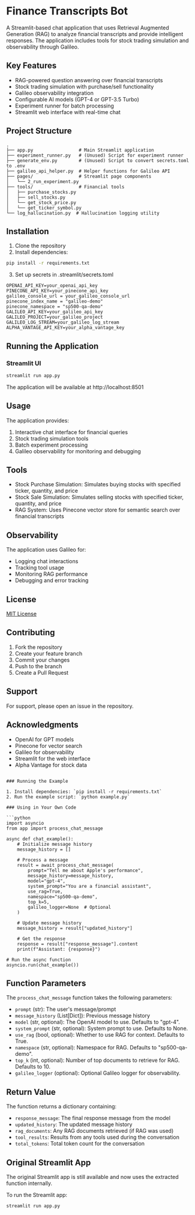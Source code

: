 # Finance Transcripts Bot

A Streamlit-based chat application that uses Retrieval Augmented Generation (RAG) to analyze financial transcripts and provide intelligent responses. The application includes tools for stock trading simulation and observability through Galileo.

## Key Features

- RAG-powered question answering over financial transcripts
- Stock trading simulation with purchase/sell functionality
- Galileo observability integration
- Configurable AI models (GPT-4 or GPT-3.5 Turbo)
- Experiment runner for batch processing
- Streamlit web interface with real-time chat

## Project Structure

```
.
├── app.py                 # Main Streamlit application
├── experiment_runner.py   # (Unused) Script for experiment runner 
├── generate_env.py        # (Unused) Script to convert secrets.toml to .env
├── galileo_api_helper.py  # Helper functions for Galileo API
├── pages/                 # Streamlit page components
│   └── 2_run_experiment.py
├── tools/                 # Financial tools
│   ├── purchase_stocks.py
│   ├── sell_stocks.py
│   └── get_stock_price.py
│   └── get_ticker_symbol.py
└── log_hallucination.py  # Hallucination logging utility
```

## Installation

1. Clone the repository
2. Install dependencies:

```bash
pip install -r requirements.txt
```

3. Set up secrets in .streamlit/secrets.toml

```env
OPENAI_API_KEY=your_openai_api_key
PINECONE_API_KEY=your_pinecone_api_key
galileo_console_url = your_galileo_console_url
pinecone_index_name = "galileo-demo"
pinecone_namespace = "sp500-qa-demo"
GALILEO_API_KEY=your_galileo_api_key
GALILEO_PROJECT=your_galileo_project
GALILEO_LOG_STREAM=your_galileo_log_stream
ALPHA_VANTAGE_API_KEY=your_alpha_vantage_key
```

## Running the Application

### Streamlit UI

```bash
streamlit run app.py
```

The application will be available at http://localhost:8501

## Usage

The application provides:

1. Interactive chat interface for financial queries
2. Stock trading simulation tools
3. Batch experiment processing
4. Galileo observability for monitoring and debugging

## Tools

- Stock Purchase Simulation: Simulates buying stocks with specified ticker, quantity, and price
- Stock Sale Simulation: Simulates selling stocks with specified ticker, quantity, and price
- RAG System: Uses Pinecone vector store for semantic search over financial transcripts

## Observability

The application uses Galileo for:
- Logging chat interactions
- Tracking tool usage
- Monitoring RAG performance
- Debugging and error tracking

## License

[MIT License](LICENSE)

## Contributing

1. Fork the repository
2. Create your feature branch
3. Commit your changes
4. Push to the branch
5. Create a Pull Request

## Support

For support, please open an issue in the repository.

## Acknowledgments

- OpenAI for GPT models
- Pinecone for vector search
- Galileo for observability
- Streamlit for the web interface
- Alpha Vantage for stock data
```

### Running the Example

1. Install dependencies: `pip install -r requirements.txt`
2. Run the example script: `python example.py`

### Using in Your Own Code

```python
import asyncio
from app import process_chat_message

async def chat_example():
    # Initialize message history
    message_history = []
    
    # Process a message
    result = await process_chat_message(
        prompt="Tell me about Apple's performance",
        message_history=message_history,
        model="gpt-4",
        system_prompt="You are a financial assistant",
        use_rag=True,
        namespace="sp500-qa-demo",
        top_k=5,
        galileo_logger=None  # Optional
    )
    
    # Update message history
    message_history = result["updated_history"]
    
    # Get the response
    response = result["response_message"].content
    print(f"Assistant: {response}")

# Run the async function
asyncio.run(chat_example())
```

## Function Parameters

The `process_chat_message` function takes the following parameters:

- `prompt` (str): The user's message/prompt
- `message_history` (List[Dict]): Previous message history
- `model` (str, optional): The OpenAI model to use. Defaults to "gpt-4".
- `system_prompt` (str, optional): System prompt to use. Defaults to None.
- `use_rag` (bool, optional): Whether to use RAG for context. Defaults to True.
- `namespace` (str, optional): Namespace for RAG. Defaults to "sp500-qa-demo".
- `top_k` (int, optional): Number of top documents to retrieve for RAG. Defaults to 10.
- `galileo_logger` (optional): Optional Galileo logger for observability.

## Return Value

The function returns a dictionary containing:

- `response_message`: The final response message from the model
- `updated_history`: The updated message history
- `rag_documents`: Any RAG documents retrieved (if RAG was used)
- `tool_results`: Results from any tools used during the conversation
- `total_tokens`: Total token count for the conversation

## Original Streamlit App

The original Streamlit app is still available and now uses the extracted function internally.

To run the Streamlit app:

```
streamlit run app.py
``` 
